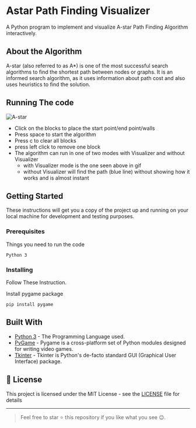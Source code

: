 # Astar Path Finding Visualizer
A Python program to implement and visualize A-star Path Finding Algorithm interactively.

## About the Algorithm 
A-star (also referred to as A*) is one of the most successful search algorithms to find the shortest path between nodes or graphs. It is an informed search algorithm, as it uses information about path cost and also uses heuristics to find the solution.

## Running The code
![A-star](https://github.com/saif191020/Astar-Pathfinding-Visualizer/blob/master/astar.gif)
* Click on the blocks to place the start point/end point/walls
* Press space to start the algorithm
* Press c to clear all blocks
* press left click to remove one block
* The algorithm can run in one of two modes with Visualizer and without Visualizer 
  * with Visualizer mode is the one seen above in gif
  * without Visualizer will find the path (blue line) without showing how it works and is almost instant 

## Getting Started

These instructions will get you a copy of the project up and running on your local machine for development and testing purposes.

### Prerequisites

Things you need to run the code

```
Python 3
```
### Installing

Follow These Instruction.

Install pygame package
```
pip install pygame
```
## Built With

* [Python 3](https://www.python.org/) - The Programming Language used.
* [PyGame](https://www.pygame.org/news) - Pygame is a cross-platform set of Python modules designed for writing video games.
* [Tkinter](https://wiki.python.org/moin/TkInter) - Tkinter is Python's de-facto standard GUI (Graphical User Interface) package.

## 📃 License

This project is licensed under the MIT License - see the [LICENSE](LICENSE) file for details

***
> Feel free to star ⭐ this repository if you like what you see 😉.
